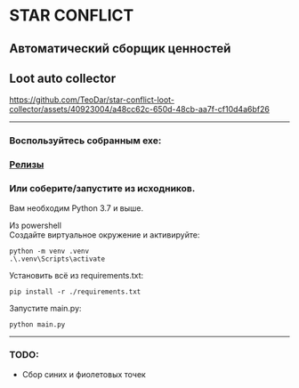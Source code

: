 # STAR CONFLICT
## Автоматический сборщик ценностей 
## Loot auto collector

https://github.com/TeoDar/star-conflict-loot-collector/assets/40923004/a48cc62c-650d-48cb-aa7f-cf10d4a6bf26

---
### Воспользуйтесь собранным exe:
### [Релизы](https://github.com/TeoDar/star-conflict-loot-collector/releases)

### Или соберите/запустите из исходников.
Вам необходим Python 3.7 и выше.  

Из powershell  
Создайте виртуальное окружение и активируйте:
```
python -m venv .venv
.\.venv\Scripts\activate
```
Установить всё из requirements.txt:
```
pip install -r ./requirements.txt
```
Запустите main.py:
```
python main.py
```
---
### TODO:
- Сбор синих и фиолетовых точек